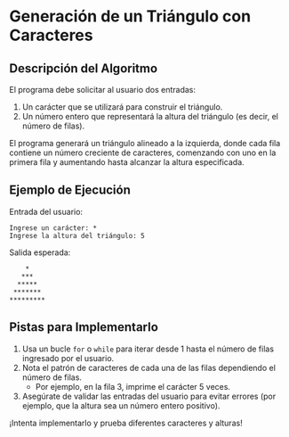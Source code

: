 # Generación de un Triángulo con Caracteres

## Descripción del Algoritmo
El programa debe solicitar al usuario dos entradas:
1. Un carácter que se utilizará para construir el triángulo.
2. Un número entero que representará la altura del triángulo (es decir, el número de filas).

El programa generará un triángulo alineado a la izquierda, donde cada fila contiene un número creciente de caracteres, comenzando con uno en la primera fila y aumentando hasta alcanzar la altura especificada.

## Ejemplo de Ejecución
Entrada del usuario:
```
Ingrese un carácter: *
Ingrese la altura del triángulo: 5
```

Salida esperada:
```
    *  
   ***
  *****
 *******
*********
```

## Pistas para Implementarlo
1. Usa un bucle `for` o `while` para iterar desde 1 hasta el número de filas ingresado por el usuario.
2. Nota el patrón de caracteres de cada una de las filas dependiendo el número de filas.
    - Por ejemplo, en la fila 3, imprime el carácter 5 veces.
3. Asegúrate de validar las entradas del usuario para evitar errores (por ejemplo, que la altura sea un número entero positivo).

¡Intenta implementarlo y prueba diferentes caracteres y alturas!